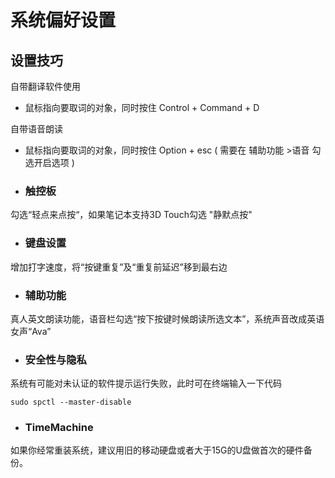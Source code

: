 # 系统偏好设置

## 设置技巧

自带翻译软件使用

* 鼠标指向要取词的对象，同时按住 Control + Command + D 

自带语音朗读

* 鼠标指向要取词的对象，同时按住 Option + esc \( 需要在 辅助功能 &gt;语音 勾选开启选项 \)

* ### 触控板

勾选“轻点来点按“，如果笔记本支持3D Touch勾选 "静默点按"

* ### 键盘设置

增加打字速度，将“按键重复”及“重复前延迟”移到最右边

* ### 辅助功能

真人英文朗读功能，语音栏勾选“按下按键时候朗读所选文本”，系统声音改成英语女声“Ava”

* ### 安全性与隐私

系统有可能对未认证的软件提示运行失败，此时可在终端输入一下代码

```
sudo spctl --master-disable
```

* ### TimeMachine

如果你经常重装系统，建议用旧的移动硬盘或者大于15G的U盘做首次的硬件备份。

